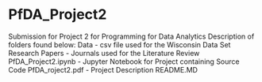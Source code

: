 # PfDA_Project2
Submission for Project 2 for Programming for Data Analytics
Description of folders found below:
Data - csv file used for the Wisconsin Data Set
Research Papers - Journals used for the Literature Review
PfDA_Project2.ipynb - Jupyter Notebook for Project containing Source Code
PfDA_roject2.pdf - Project Description 
README.MD